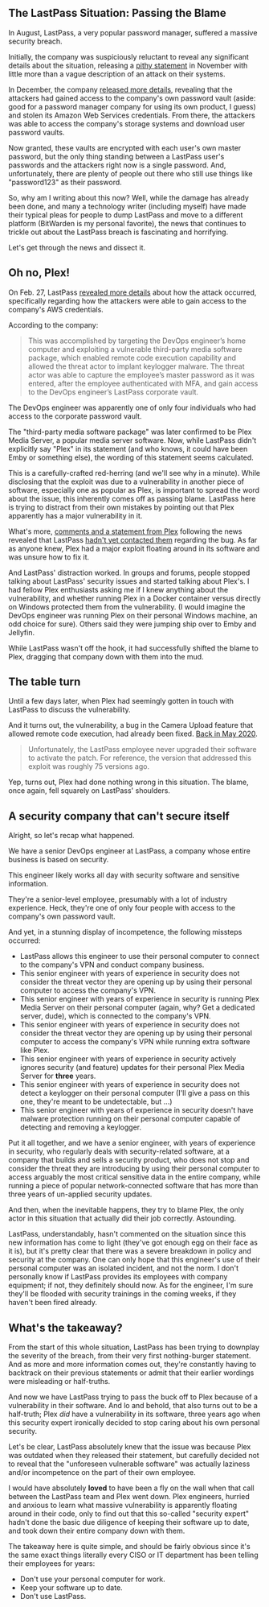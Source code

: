 ## The LastPass Situation: Passing the Blame

In August, LastPass, a very popular password manager, suffered a massive security breach.

Initially, the company was suspiciously reluctant to reveal any significant details about the situation, releasing a [pithy statement](https://blog.lastpass.com/2022/12/notice-of-recent-security-incident/#:~:text=Update%20as%20of%20Wednesday%2C%20November%2030%2C%202022) in November with little more than a vague description of an attack on their systems.

In December, the company [released more details](https://blog.lastpass.com/2022/12/notice-of-recent-security-incident/), revealing that the attackers had gained access to the company's own password vault (aside: good for a password manager company for using its own product, I guess) and stolen its Amazon Web Services credentials. From there, the attackers was able to access the company's storage systems and download user password vaults.

Now granted, these vaults are encrypted with each user's own master password, but the only thing standing between a LastPass user's passwords and the attackers right now is a single password. And, unfortunately, there are plenty of people out there who still use things like "password123" as their password.

So, why am I writing about this now? Well, while the damage has already been done, and many a technology writer (including myself) have made their typical pleas for people to dump LastPass and move to a different platform (BitWarden is my personal favorite), the news that continues to trickle out about the LastPass breach is fascinating and horrifying.

Let's get through the news and dissect it.

## Oh no, Plex!

On Feb. 27, LastPass [revealed more details](https://arstechnica.com/information-technology/2023/02/lastpass-hackers-infected-employees-home-computer-and-stole-corporate-vault/) about how the attack occurred, specifically regarding how the attackers were able to gain access to the company's AWS credentials.

According to the company:

> This was accomplished by targeting the DevOps engineer’s home computer and exploiting a vulnerable third-party media software package, which enabled remote code execution capability and allowed the threat actor to implant keylogger malware. The threat actor was able to capture the employee’s master password as it was entered, after the employee authenticated with MFA, and gain access to the DevOps engineer’s LastPass corporate vault.

The DevOps engineer was apparently one of only four individuals who had access to the corporate password vault.

The "third-party media software package" was later confirmed to be Plex Media Server, a popular media server software. Now, while LastPass didn't explicitly say "Plex" in its statement (and who knows, it could have been Emby or something else), the wording of this statement seems calculated.

This is a carefully-crafted red-herring (and we'll see why in a minute). While disclosing that the exploit was due to a vulnerability in another piece of software, especially one as popular as Plex, is important to spread the word about the issue, this inherently comes off as passing blame. LastPass here is trying to distract from their own mistakes by pointing out that Plex apparently has a major vulnerability in it.

What's more, [comments and a statement from Plex](https://www.reddit.com/r/PleX/comments/11dsx8e/plex_vulnerability_used_to_steal_corporate/jad1tkk/) following the news revealed that LastPass [hadn't yet contacted them](https://forums.plex.tv/t/plex-remote-code-execution-exploit-used-in-lastpass-breach/832727/11) regarding the bug. As far as anyone knew, Plex had a major exploit floating around in its software and was unsure how to fix it.

And LastPass' distraction worked. In groups and forums, people stopped talking about LastPass' security issues and started talking about Plex's. I had fellow Plex enthusiasts asking me if I knew anything about the vulnerability, and whether running Plex in a Docker container versus directly on Windows protected them from the vulnerability. (I would imagine the DevOps engineer was running Plex on their personal Windows machine, an odd choice for sure). Others said they were jumping ship over to Emby and Jellyfin.

While LastPass wasn't off the hook, it had successfully shifted the blame to Plex, dragging that company down with them into the mud.

## The table turn

Until a few days later, when Plex had seemingly gotten in touch with LastPass to discuss the vulnerability.

And it turns out, the vulnerability, a bug in the Camera Upload feature that allowed remote code execution, had already been fixed. [Back in May 2020](https://www.pcmag.com/news/lastpass-employee-couldve-prevented-hack-with-a-software-update).

> Unfortunately, the LastPass employee never upgraded their software to activate the patch. For reference, the version that addressed this exploit was roughly 75 versions ago.

Yep, turns out, Plex had done nothing wrong in this situation. The blame, once again, fell squarely on LastPass' shoulders.

## A security company that can't secure itself

Alright, so let's recap what happened.

We have a senior DevOps engineer at LastPass, a company whose entire business is based on security.

This engineer likely works all day with security software and sensitive information.

They're a senior-level employee, presumably with a lot of industry experience. Heck, they're one of only four people with access to the company's own password vault.

And yet, in a stunning display of incompetence, the following missteps occurred:

- LastPass allows this engineer to use their personal computer to connect to the company's VPN and conduct company business.
- This senior engineer with years of experience in security does not consider the threat vector they are opening up by using their personal computer to access the company's VPN.
- This senior engineer with years of experience in security is running Plex Media Server on their personal computer (again, why? Get a dedicated server, dude), which is connected to the company's VPN.
- This senior engineer with years of experience in security does not consider the threat vector they are opening up by using their personal computer to access the company's VPN while running extra software like Plex.
- This senior engineer with years of experience in security actively ignores security (and feature) updates for their personal Plex Media Server for **three** years.
- This senior engineer with years of experience in security does not detect a keylogger on their personal computer (I'll give a pass on this one, they're meant to be undetectable, but ...)
- This senior engineer with years of experience in security doesn't have malware protection running on their personal computer capable of detecting and removing a keylogger.

Put it all together, and we have a senior engineer, with years of experience in security, who regularly deals with security-related software, at a company that builds and sells a security product, who does not stop and consider the threat they are introducing by using their personal computer to access arguably the most critical sensitive data in the entire company, while running a piece of popular network-connected software that has more than three years of un-applied security updates.

And then, when the inevitable happens, they try to blame Plex, the only actor in this situation that actually did their job correctly. Astounding.

LastPass, understandably, hasn't commented on the situation since this new information has come to light (they've got enough egg on their face as it is), but it's pretty clear that there was a severe breakdown in policy and security at the company. One can only hope that this engineer's use of their personal computer was an isolated incident, and not the norm. I don't personally know if LastPass provides its employees with company equipment; if not, they definitely should now. As for the engineer, I'm sure they'll be flooded with security trainings in the coming weeks, if they haven't been fired already.

## What's the takeaway?

From the start of this whole situation, LastPass has been trying to downplay the severity of the breach, from their very first nothing-burger statement. And as more and more information comes out, they're constantly having to backtrack on their previous statements or admit that their earlier wordings were misleading or half-truths.

And now we have LastPass trying to pass the buck off to Plex because of a vulnerability in their software. And lo and behold, that also turns out to be a half-truth; Plex *did* have a vulnerability in its software, three years ago when this security expert ironically decided to stop caring about his own personal security.

Let's be clear, LastPass absolutely knew that the issue was because Plex was outdated when they released their statement, but carefully decided not to reveal that the "unforeseen vulnerable software" was actually laziness and/or incompetence on the part of their own employee.

I would have absolutely **loved** to have been a fly on the wall when that call between the LastPass team and Plex went down. Plex engineers, hurried and anxious to learn what massive vulnerability is apparently floating around in their code, only to find out that this so-called "security expert" hadn't done the basic due diligence of keeping their software up to date, and took down their entire company down with them.

The takeaway here is quite simple, and should be fairly obvious since it's the same exact things literally every CISO or IT department has been telling their employees for years:

- Don't use your personal computer for work.
- Keep your software up to date.
- Don't use LastPass.


